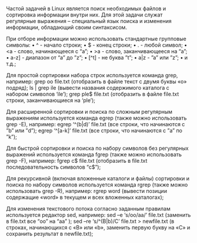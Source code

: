 Частой задачей в Linux является поиск необходимых файлов и сортировка информации внутри них. Для этой задачи служат регулярные выражения – специальный язык поиска и изменения информации, обладающий своим синтаксисом.

При отборе информации можно использовать стандартные групповые символы:
•	^		- начало строки;
•	$		- конец строки;
•	.		- любой символ;
•	\<a		- слово, начинающееся с “a”;
•	\>a		- cлово, заканчивающееся на “a”;
•	a-z]		- диапазон от “a” до ”z”;
•	[^t]		- не буква ”t”;
•	a|z		- ”a” или ”z”;
•	и т.д.;

Для простой сортировки набора строк используется команда grep, например:
grep oo file.txt  (отобразить в файле текст с двумя буквы «o» подряд);
ls | grep ile  	(вывести названия содержимого каталога с набором символов ‘ile’);
grep ple$ file.txt   (отобразить в файле file.txt строки, заканчивающиеся на ‘ple’);

Для расширенной сортировки и поиска по сложным регулярным выражениям используется команда egrep (также можно использовать grep -E), например:
egrep ‘^(b|d)’ file.txt  (все строки, что начинаются с ”b” или ”d”);
egrep ‘^[a-k]’ file.txt   (все строки, что начинаются с ”a” по ”k”);

Для быстрой сортировки и поиска по набору символов без регулярных выражений используется команда fgrep (также можно использовать grep -F), например:
fgrep c$ file.txt  (отобразить в file.txt последовательность символов “c$”);

Для рекурсивной (включая вложенные каталоги и файлы) сортировки и поиска по набору символов используется команда rgrep (также можно использовать grep -R), например:
rgrep  word  (вывести позиции содержащие «word» в текущем и всех вложенных каталогах);

Для изменения текстового потока согласно заданным правилам используется редактор sed, например:
sed –e ‘s/oo/aa/’  file.txt 	(заменить в file.txt все “oo” на “aa” );
sed –re ‘s/^(B|b)/C’ file.txt > newfile.txt (в строках, начинающихся с «B» или «b», заменить первую букву на «С» и сохранить результат в newfile.txt);
